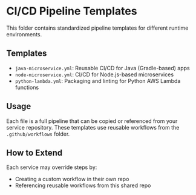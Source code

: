 # CI/CD Pipeline Templates

This folder contains standardized pipeline templates for different runtime environments.

## Templates

- `java-microservice.yml`: Reusable CI/CD for Java (Gradle-based) apps
- `node-microservice.yml`: CI/CD for Node.js-based microservices
- `python-lambda.yml`: Packaging and linting for Python AWS Lambda functions

## Usage

Each file is a full pipeline that can be copied or referenced from your service repository. These templates use reusable workflows from the `.github/workflows` folder.

## How to Extend

Each service may override steps by:
- Creating a custom workflow in their own repo
- Referencing reusable workflows from this shared repo
